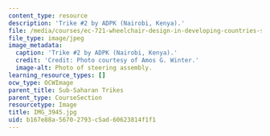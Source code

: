 ```yaml
---
content_type: resource
description: 'Trike #2 by ADPK (Nairobi, Kenya).'
file: /media/courses/ec-721-wheelchair-design-in-developing-countries-spring-2009/b167e88a56702793c5ad60623814f1f1_IMG_3945.jpg
file_type: image/jpeg
image_metadata:
  caption: 'Trike #2 by ADPK (Nairobi, Kenya).'
  credit: 'Credit: Photo courtesy of Amos G. Winter.'
  image-alt: Photo of steering assembly.
learning_resource_types: []
ocw_type: OCWImage
parent_title: Sub-Saharan Trikes
parent_type: CourseSection
resourcetype: Image
title: IMG_3945.jpg
uid: b167e88a-5670-2793-c5ad-60623814f1f1
---
```

